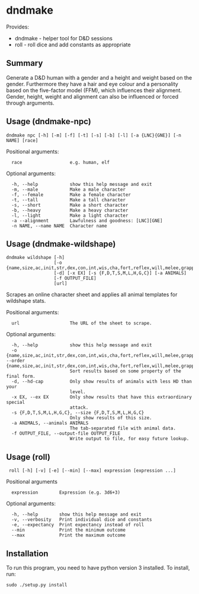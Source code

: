dndmake
=======
Provides:
- dndmake - helper tool for D&D sessions
- roll - roll dice and add constants as appropriate

Summary
-------
Generate a D&D human with a gender and a height and weight based on the gender.
Furthermore they have a hair and eye colour and a personality based on the
five-factor model (FFM), which influences their alignment. Gender, height,
weight and alignment can also be influenced or forced through arguments.

Usage (dndmake-npc)
---------------
```
dndmake npc [-h] [-m] [-f] [-t] [-s] [-b] [-l] [-a {LNC}{GNE}] [-n NAME] [race]
```
Positional arguments:
```
  race					e.g. human, elf
```

Optional arguments:
```
  -h, --help            show this help message and exit
  -m, --male            Make a male character
  -f, --female          Make a female character
  -t, --tall            Make a tall character
  -s, --short           Make a short character
  -b, --heavy           Make a heavy character
  -l, --light           Make a light character
  -a --alignment        Lawfulness and goodness: [LNC][GNE]
  -n NAME, --name NAME  Character name
```

Usage (dndmake-wildshape)
--------------------
```
dndmake wildshape [-h]
				  [-o {name,size,ac,init,str,dex,con,int,wis,cha,fort,reflex,will,melee,grapple,ranged,land,burrow,climb,fly,swim}]
				  [-d] [-x EX] [-s {F,D,T,S,M,L,H,G,C}] [-a ANIMALS]
				  [-f OUTPUT_FILE]
				  [url]
```

Scrapes an online character sheet and applies all animal templates for
wildshape stats.

Positional arguments:
```
  url                   The URL of the sheet to scrape.
```

Optional arguments:
```
  -h, --help            show this help message and exit
  -o {name,size,ac,init,str,dex,con,int,wis,cha,fort,reflex,will,melee,grapple,ranged,land,burrow,climb,fly,swim}, --order {name,size,ac,init,str,dex,con,int,wis,cha,fort,reflex,will,melee,grapple,ranged,land,burrow,climb,fly,swim}
                        Sort results based on some property of the final form.
  -d, --hd-cap          Only show results of animals with less HD than your
                        level.
  -x EX, --ex EX        Only show results that have this extraordinary special
                        attack.
  -s {F,D,T,S,M,L,H,G,C}, --size {F,D,T,S,M,L,H,G,C}
                        Only show results of this size.
  -a ANIMALS, --animals ANIMALS
                        The tab-separated file with animal data.
  -f OUTPUT_FILE, --output-file OUTPUT_FILE
                        Write output to file, for easy future lookup.
```

Usage (roll)
------------
```
 roll [-h] [-v] [-e] [--min] [--max] expression [expression ...]
```

Positional arguments
```
  expression        Expression (e.g. 3d6+3)
```

Optional arguments:
```
  -h, --help        show this help message and exit
  -v, --verbosity   Print individual dice and constants
  -e, --expectancy  Print expectancy instead of roll
  --min             Print the minimum outcome
  --max             Print the maximum outcome
```

Installation
------------
To run this program, you need to have python version 3 installed.
To install, run:
```
sudo ./setup.py install
```
